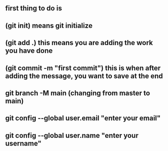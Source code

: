 ## first thing to do is 
## (git init) means git initialize
## (git add .)  this means you are adding the work you have done
## (git commit -m "first commit")  this is when after adding the message, you want to save at the end
## git branch -M main (changing from master to main)
## git config --global user.email "enter your email"
## git config --global user.name "enter your username"